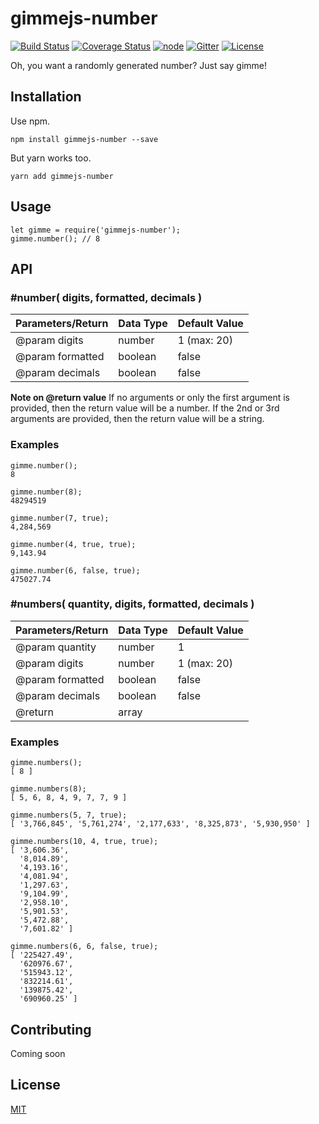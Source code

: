 # gimmejs-number
[![Build Status](https://travis-ci.org/dreamistlabs/gimmejs-number.svg?branch=master)](https://travis-ci.org/dreamistlabs/gimmejs-number)
[![Coverage Status](https://coveralls.io/repos/github/dreamistlabs/gimmejs-number/badge.svg?branch=master)](https://coveralls.io/github/dreamistlabs/gimmejs-number?branch=master)
[![node](https://img.shields.io/node/v/passport.svg?branch=master)](https://github.com/dreamistlabs/gimmejs-number)
[![Gitter](https://img.shields.io/gitter/room/TechnologyAdvice/Stardust.svg?style=flat)](https://gitter.im/dreamist-labs/gimmejs)
[![License](https://img.shields.io/github/license/mashape/apistatus.svg)](https://github.com/dreamistlabs/gimmejs-number/blob/master/LICENSE)

Oh, you want a randomly generated number? Just say gimme!

## Installation
Use npm.
```
npm install gimmejs-number --save
```

But yarn works too.
```
yarn add gimmejs-number
```

## Usage
```
let gimme = require('gimmejs-number');
gimme.number(); // 8
```

## API
### #number( digits, formatted, decimals )
| Parameters/Return      | Data Type | Default Value |
| ---------------------- | --------- | ------------- |
| @param digits          | number    | 1 (max: 20)   |
| @param formatted       | boolean   | false         |
| @param decimals        | boolean   | false         |

**Note on @return value**
If no arguments or only the first argument is provided, then the return value will be a number.
If the 2nd or 3rd arguments are provided, then the return value will be a string.

### Examples
```
gimme.number();
8

gimme.number(8);
48294519

gimme.number(7, true);
4,284,569

gimme.number(4, true, true);
9,143.94

gimme.number(6, false, true);
475027.74
```

### #numbers( quantity, digits, formatted, decimals )
| Parameters/Return      | Data Type | Default Value |
| ---------------------- | --------- | ------------- |
| @param quantity        | number    | 1             |
| @param digits          | number    | 1 (max: 20)   |
| @param formatted       | boolean   | false         |
| @param decimals        | boolean   | false         |
| @return                | array     |               |

### Examples
```
gimme.numbers();
[ 8 ]

gimme.numbers(8);
[ 5, 6, 8, 4, 9, 7, 7, 9 ]

gimme.numbers(5, 7, true);
[ '3,766,845', '5,761,274', '2,177,633', '8,325,873', '5,930,950' ]

gimme.numbers(10, 4, true, true);
[ '3,606.36',
  '8,014.89',
  '4,193.16',
  '4,081.94',
  '1,297.63',
  '9,104.99',
  '2,958.10',
  '5,901.53',
  '5,472.88',
  '7,601.82' ]

gimme.numbers(6, 6, false, true);
[ '225427.49',
  '620976.67',
  '515943.12',
  '832214.61',
  '139875.42',
  '690960.25' ]
```

## Contributing
Coming soon

## License
[MIT](https://github.com/dreamistlabs/gimmejs-number/blob/master/LICENSE)
